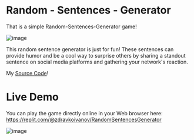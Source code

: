 # Random - Sentences - Generator
That is a simple Random-Sentences-Generator game!


![image](https://github.com/izdravko397/RandomSentencesGeneratorbyZdravko/assets/133270937/1cb1c5dc-0249-4d0f-bd88-bf9be3e58ef6)


This random sentence generator is just for fun! These sentences can provide humor and be a cool way to surprise
others by sharing a standout sentence on social media platforms and gathering your network's reaction.

My [Source Code](random_sentence_generator.py)!

# Live Demo

You can play the game directly online in your Web browser here: https://replit.com/@zdravkoivanov/RandomSentencesGenerator

![image](https://github.com/izdravko397/RandomSentencesGeneratorbyZdravko/assets/133270937/d5540155-6678-4ebe-9953-8fcd300ba8dc)
